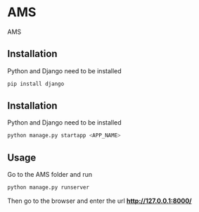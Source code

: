 # AMS
AMS

## Installation

Python and Django need to be installed

```bash
pip install django
```

## Installation

Python and Django need to be installed

```bash
python manage.py startapp <APP_NAME>
```


## Usage

Go to the AMS folder and run

```bash
python manage.py runserver
```

Then go to the browser and enter the url **http://127.0.0.1:8000/**
